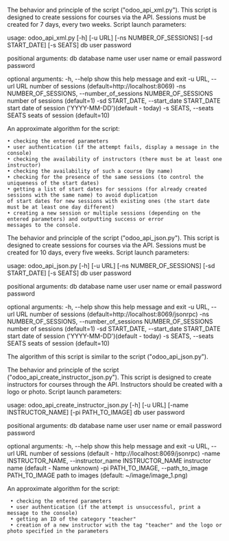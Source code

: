 The behavior and principle of the script ("odoo_api_xml.py").
This script is designed to create sessions for courses via the API. 
Sessions must be created for 7 days, every two weeks. Script launch parameters:

usage: odoo_api_xml.py [-h] [-u URL] [-ns NUMBER_OF_SESSIONS] [-sd START_DATE] 
                        [-s SEATS] db user password

positional arguments:
  db                    database name
  user                  user name or email
  password              password

optional arguments:
  -h, --help            show this help message and exit
  -u URL, --url URL     number of sessions (default=http://localhost:8069)
  -ns NUMBER_OF_SESSIONS, --number_of_sessions NUMBER_OF_SESSIONS
                        number of sessions (default=1)
  -sd START_DATE, --start_date START_DATE
                        start date of session ('YYYY-MM-DD')(default - today)
  -s SEATS, --seats SEATS
                        seats of session (default=10)

An approximate algorithm for the script:

    • checking the entered parameters
    • user authentication (if the attempt fails, display a message in the console)
    • checking the availability of instructors (there must be at least one instructor)
    • checking the availability of such a course (by name)
    • checking for the presence of the same sessions (to control the uniqueness of the start dates)
    • getting a list of start dates for sessions (for already created sessions with the same name) to avoid duplication
    of start dates for new sessions with existing ones (the start date must be at least one day different)
    • creating a new session or multiple sessions (depending on the entered parameters) and outputting success or error
    messages to the console.




The behavior and principle of the script ("odoo_api_json.py").
This script is designed to create sessions for courses via the API. 
Sessions must be created for 10 days, every five weeks. Script launch parameters:

usage: odoo_api_json.py [-h] [-u URL] [-ns NUMBER_OF_SESSIONS] [-sd START_DATE] 
                        [-s SEATS] db user password

positional arguments:
  db                    database name
  user                  user name or email
  password              password

optional arguments:
  -h, --help            show this help message and exit
  -u URL, --url URL     number of sessions (default=http://localhost:8069/jsonrpc)
  -ns NUMBER_OF_SESSIONS, --number_of_sessions NUMBER_OF_SESSIONS
                        number of sessions (default=1)
  -sd START_DATE, --start_date START_DATE
                        start date of session ('YYYY-MM-DD')(default - today)
  -s SEATS, --seats SEATS
                        seats of session (default=10)

The algorithm of this script is similar to the script ("odoo_api_json.py").




The behavior and principle of the script ("odoo_api_create_instructor_json.py").
This script is designed to create instructors for courses through the API. Instructors 
should be created with a logo or photo. Script launch parameters:

usage: odoo_api_create_instructor_json.py [-h] [-u URL] [-name INSTRUCTOR_NAME] 
                        [-pi PATH_TO_IMAGE] db user password

positional arguments:
  db                    database name
  user                  user name or email
  password              password

optional arguments:
  -h, --help            show this help message and exit
  -u URL, --url URL     number of sessions (default - http://localhost:8069/jsonrpc)
  -name INSTRUCTOR_NAME, --instructor_name INSTRUCTOR_NAME
                        instructor name (default - Name unknown)
  -pi PATH_TO_IMAGE, --path_to_image PATH_TO_IMAGE
                        path to images (default: ~/image/image_1.png)


An approximate algorithm for the script:

     • checking the entered parameters
     • user authentication (if the attempt is unsuccessful, print a message to the console)
     • getting an ID of the category "teacher"
     • creation of a new instructor with the tag "teacher" and the logo or photo specified in the parameters
